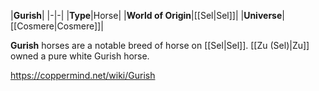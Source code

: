 |**Gurish**|
|-|-|
|**Type**|Horse|
|**World of Origin**|[[Sel\|Sel]]|
|**Universe**|[[Cosmere\|Cosmere]]|

**Gurish** horses are a notable breed of horse on [[Sel\|Sel]].
[[Zu (Sel)\|Zu]] owned a pure white Gurish horse.



https://coppermind.net/wiki/Gurish
